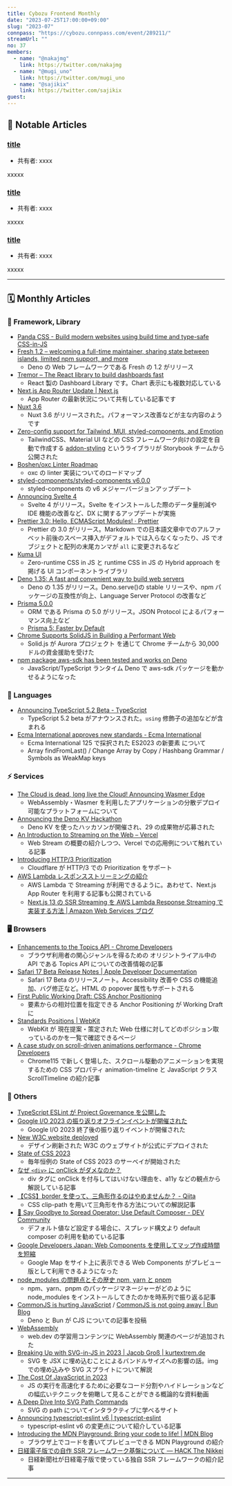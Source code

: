 ```yaml
---
title: Cybozu Frontend Monthly
date: "2023-07-25T17:00:00+09:00"
slug: "2023-07"
connpass: "https://cybozu.connpass.com/event/289211/"
streamUrl: ""
no: 37
members:
  - name: "@nakajmg"
    link: https://twitter.com/nakajmg
  - name: "@mugi_uno"
    link: https://twitter.com/mugi_uno
  - name: "@sajikix"
    link: https://twitter.com/sajikix
guest:
---
```


## 👀 Notable Articles

### [title](https://example.com)

- 共有者: xxxx

xxxxx

### [title](https://example.com)

- 共有者: xxxx

xxxxx

### [title](https://example.com)

- 共有者: xxxx

xxxxx

---

## 🗓 Monthly Articles

### 📖 Framework, Library

- [Panda CSS - Build modern websites using build time and type-safe CSS-in-JS](https://panda-css.com/)
- [Fresh 1.2 – welcoming a full-time maintainer, sharing state between islands, limited npm support, and more](https://deno.com/blog/fresh-1.2)
  - Deno の Web フレームワークである Fresh の 1.2 がリリース
- [Tremor – The React library to build dashboards fast](https://www.tremor.so/)
  - React 製の Dashboard Library です。Chart 表示にも複数対応している
- [Next.js App Router Update | Next.js](https://nextjs.org/blog/june-2023-update)
  - App Router の最新状況について共有している記事です
- [Nuxt 3.6](https://nuxt.com/blog/v3-6)
  - Nuxt 3.6 がリリースされた。パフォーマンス改善などが主な内容のようです
- [Zero-config support for Tailwind, MUI, styled-components, and Emotion](https://storybook.js.org/blog/zero-config-support-for-tailwind-mui-styled-components-and-emotion/)
  - TailwindCSS、Material UI などの CSS フレームワーク向けの設定を自動で作成する [addon-styling](https://storybook.js.org/addons/@storybook/addon-styling) というライブラリが Storybook チームから公開された
- [Boshen/oxc Linter Roadmap](https://github.com/Boshen/oxc/issues/481)
  - oxc の linter 実装についてのロードマップ
- [styled-components/styled-components v6.0.0](https://github.com/styled-components/styled-components/releases/tag/v6.0.0)
  - styled-components の v6 メジャーバージョンアップデート
- [Announcing Svelte 4](https://svelte.dev/blog/svelte-4)
  - Svelte 4 がリリース。Svelte をインストールした際のデータ量削減や IDE 機能の改善など、DX に関するアップデートが実施
- [Prettier 3.0: Hello, ECMAScript Modules! · Prettier](https://prettier.io/blog/2023/07/05/3.0.0.html)
  - Prettier の 3.0 がリリース。Markdown での日本語文章中でのアルファベット前後のスペース挿入がデフォルトでは入らなくなったり、JS でオブジェクトと配列の末尾カンマが `all` に変更されるなど
- [Kuma UI](https://www.kuma-ui.com/)
  - Zero-runtime CSS in JS と runtime CSS in JS の Hybrid approach を掲げる UI コンポーネントライブラリ
- [Deno 1.35: A fast and convenient way to build web servers](https://deno.com/blog/v1.35)
  - Deno の 1.35 がリリース。Deno.serve()の stable リリースや、npm パッケージの互換性が向上、Language Server Protocol の改善など
- [Prisma 5.0.0](https://github.com/prisma/prisma/releases/tag/5.0.0)
  - ORM である Prisma の 5.0 がリリース。JSON Protocol によるパフォーマンス向上など
  - [Prisma 5: Faster by Default](https://www.prisma.io/blog/prisma-5-f66prwkjx72s)
- [Chrome Supports SolidJS in Building a Performant Web](https://www.solidjs.com/blog/chrome-supports-solidjs)
  - Solid.js が Aurora プロジェクト を通じて Chrome チームから 30,000 ドルの資金援助を受けた
- [npm package aws-sdk has been tested and works on Deno](https://twitter.com/deno_land/status/1681010475168043009)
  - JavaScript/TypeScript ランタイム Deno で aws-sdk パッケージを動かせるようになった

### 💬 Languages

- [Announcing TypeScript 5.2 Beta - TypeScript](https://devblogs.microsoft.com/typescript/announcing-typescript-5-2-beta/)
  - TypeScript 5.2 beta がアナウンスされた。`using` 修飾子の追加などが含まれる
- [Ecma International approves new standards - Ecma International](https://www.ecma-international.org/news/ecma-international-approves-new-standards-at-the-125th-general-assembly-27-june-2023/)
  - Ecma International 125 で採択された ES2023 の新要素 について
  - Array findFromLast() / Change Array by Copy / Hashbang Grammar / Symbols as WeakMap keys

### ⚡️ Services

- [The Cloud is dead, long live the Cloud! Announcing Wasmer Edge](https://wasmer.io/posts/announcing-wasmer-edge)
  - WebAssembly・Wasmer を利用したアプリケーションの分散デプロイ可能なプラットフォームについて
- [Announcing the Deno KV Hackathon](https://deno.com/blog/deno-kv-hackathon)
  - Deno KV を使ったハッカソンが開催され、29 の成果物が応募された
- [An Introduction to Streaming on the Web – Vercel](https://vercel.com/blog/an-introduction-to-streaming-on-the-web)
  - Web Stream の概要の紹介しつつ、Vercel での応用例について触れている記事
- [Introducing HTTP/3 Prioritization](https://blog.cloudflare.com/better-http-3-prioritization-for-a-faster-web/)
  - Cloudflare が HTTP/3 での Prioritization をサポート
- [AWS Lambda レスポンスストリーミングの紹介](https://aws.amazon.com/jp/blogs/news/introducing-aws-lambda-response-streaming/)
  - AWS Lambda で Streaming が利用できるように。あわせて、Next.js App Router を利用する記事も公開されている
  - [Next.js 13 の SSR Streaming を AWS Lambda Response Streaming で実装する方法 | Amazon Web Services ブログ](https://aws.amazon.com/jp/blogs/news/implementing-ssr-streaming-on-nextjs-with-aws-lambda-response-streaming/)

### 🖥 Browsers

- [Enhancements to the Topics API - Chrome Developers](https://developer.chrome.com/blog/topics-enhancements/)
  - ブラウザ利用者の関心ジャンルを得るための オリジントライアル中の API である Topics API についての改善情報の記事
- [Safari 17 Beta Release Notes | Apple Developer Documentation](https://developer.apple.com/documentation/safari-release-notes/safari-17-release-notes)
  - Safari 17 Beta のリリースノート。Accessibility 改善や CSS の機能追加、バグ修正など。HTML の popover 属性もサポートされる
- [First Public Working Draft: CSS Anchor Positioning](https://www.w3.org/news/2023/first-public-working-draft-css-anchor-positioning/)
  - 要素からの相対位置を指定できる Anchor Positioning が Working Draft に
- [Standards Positions | WebKit](https://webkit.org/standards-positions/)
  - WebKit が 現在提案・策定された Web 仕様に対してどのポジション取っているのかを一覧で確認できるページ
- [A case study on scroll-driven animations performance - Chrome Developers](https://developer.chrome.com/blog/scroll-animation-performance-case-study/)
  - Chrome115 で新しく登場した、スクロール駆動のアニメーションを実現するための CSS プロパティ animation-timeline と JavaScript クラス ScrollTimeline の紹介記事

### 🦆 Others

- [TypeScript ESLint が Project Governance を公開した](https://github.com/typescript-eslint/typescript-eslint/discussions/7103)
- [Google I/O 2023 の振り返りオフラインイベントが開催された](https://developersonair.withgoogle.com/events/ioextendedjapan2023)
  - Google I/O 2023 終了後の振り返りイベントが開催された
- [New W3C website deployed](https://www.w3.org/blog/2023/new-w3c-website-deployed/)
  - デザイン刷新された W3C のウェブサイトが公式にデプロイされた
- [State of CSS 2023](https://survey.devographics.com/en-US/survey/state-of-css/2023)
  - 毎年恒例の State of CSS 2023 のサーベイが開始された
- [なぜ `<div>` に onClick がダメなのか？](https://zenn.dev/tm35/articles/64eac4c0570c4d)
  - div タグに onClick を付与してはいけない理由を、a11y などの観点から解説している記事
- [【CSS】border を使って、三角形作るのはやめませんか？ - Qiita](https://qiita.com/degudegu2510/items/09f34d4b218c9df6bb57)
  - CSS clip-path を用いて三角形を作る方法についての解説記事
- [👋 Say Goodbye to Spread Operator: Use Default Composer - DEV Community](https://dev.to/aralroca/say-goodbye-to-spread-operator-use-default-composer-3c2j)
  - デフォルト値など設定する場合に、スプレッド構文より default composer の利用を勧めている記事
- [Google Developers Japan: Web Components を使用してマップ作成時間を短縮](https://developers-jp.googleblog.com/2023/06/build-maps-faster-web-components.html)
  - Google Map をサイト上に表示できる Web Components がプレビュー版として利用できるようになった
- [node_modules の問題点とその歴史 npm, yarn と pnpm](https://zenn.dev/saggggo/articles/dbd739508ac212)
  - npm、yarn、pnpm のパッケージマネージャーがどのように node_modules をインストールしてきたのかを時系列で振り返る記事
- [CommonJS is hurting JavaScript](https://deno.com/blog/commonjs-is-hurting-javascript) / [CommonJS is not going away | Bun Blog](https://bun.sh/blog/commonjs-is-not-going-away)
  - Deno と Bun が CJS についての記事を投稿
- [WebAssembly](https://web.dev/webassembly/)
  - web.dev の学習用コンテンツに WebAssembly 関連のページが追加された
- [Breaking Up with SVG-in-JS in 2023 | Jacob Groß | kurtextrem.de](https://kurtextrem.de/posts/svg-in-js)
  - SVG を JSX に埋め込むことによるバンドルサイズへの影響の話。img での埋め込みや SVG スプライトについて解説
- [The Cost Of JavaScript in 2023](https://youtu.be/ZKH3DLT4BKw)
  - JS の実行を高速化するために必要なコード分割やハイドレーションなどの幅広いテクニックを俯瞰して見ることができる概論的な資料動画
- [A Deep Dive Into SVG Path Commands](https://www.nan.fyi/svg-paths)
  - SVG の path についてインタラクティブに学べるサイト
- [Announcing typescript-eslint v6 | typescript-eslint](https://typescript-eslint.io/blog/announcing-typescript-eslint-v6/)
  - typescript-eslint v6 の変更点について紹介している記事
- [Introducing the MDN Playground: Bring your code to life! | MDN Blog](https://developer.mozilla.org/en-US/blog/introducing-the-mdn-playground/)
  - ブラウザ上でコードを書いてプレビューできる MDN Playground の紹介
- [日経電子版での自作 SSR フレームワーク基盤について — HACK The Nikkei](https://hack.nikkei.com/blog/denshiban-ssr/)
  - 日経新聞社が日経電子版で使っている独自 SSR フレームワークの紹介記事

---
